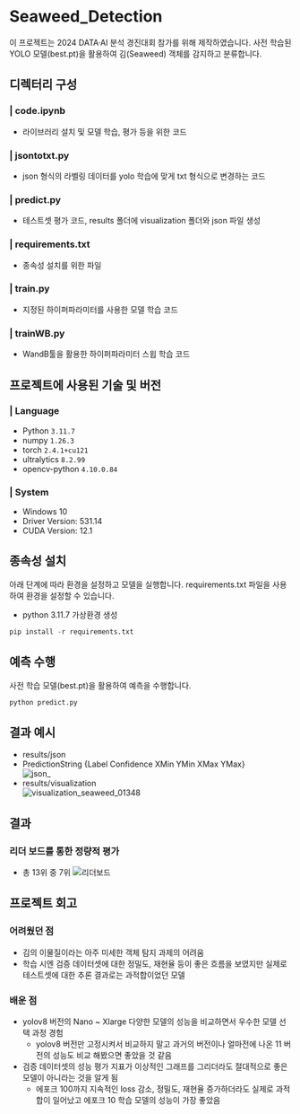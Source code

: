 # Seaweed_Detection
이 프로젝트는 2024 DATA·AI 분석 경진대회 참가를 위해 제작하였습니다. 사전 학습된 YOLO 모델(best.pt)을 활용하여 김(Seaweed) 객체를 감지하고 분류합니다.  

## 디렉터리 구성
### | code.ipynb
* 라이브러리 설치 및 모델 학습, 평가 등을 위한 코드
### | jsontotxt.py
* json 형식의 라벨링 데이터를 yolo 학습에 맞게 txt 형식으로 변경하는 코드
### | predict.py
* 테스트셋 평가 코드, results 폴더에 visualization 폴더와 json 파일 생성
### | requirements.txt
* 종속성 설치를 위한 파일
### | train.py
* 지정된 하이퍼파라미터를 사용한 모델 학습 코드
### | trainWB.py
* WandB툴을 활용한 하이퍼파라미터 스윕 학습 코드

## 프로젝트에 사용된 기술 및 버전
### | Language
* Python `3.11.7`
* numpy `1.26.3`
* torch `2.4.1+cu121`
* ultralytics `8.2.99`
* opencv-python `4.10.0.84`
### | System
* Windows 10
* Driver Version: 531.14
* CUDA Version: 12.1

## 종속성 설치
아래 단계에 따라 환경을 설정하고 모델을 실행합니다. requirements.txt 파일을 사용하여 환경을 설정할 수 있습니다.
* python 3.11.7 가상환경 생성
```python
pip install -r requirements.txt
```

## 예측 수행
사전 학습 모델(best.pt)을 활용하여 예측을 수행합니다.
```python
python predict.py
```

## 결과 예시
* results/json
* PredictionString {Label Confidence XMin YMin XMax YMax}  
![json_](https://github.com/user-attachments/assets/9f8c0439-a1b3-49fc-ae3b-555e0de3d068)
* results/visualization  
![visualization_seaweed_01348](https://github.com/user-attachments/assets/fc3dc545-e35c-4cd7-9f8a-e73c258acbdc)

## 결과
### 리더 보드를 통한 정량적 평가
* 총 13위 중 7위
![리더보드](https://github.com/user-attachments/assets/3668195f-aa72-43e0-b494-25c9ef2e172d)

## 프로젝트 회고
### 어려웠던 점
* 김의 이물질이라는 아주 미세한 객체 탐지 과제의 어려움
* 학습 시엔 검증 데이터셋에 대한 정밀도, 재현율 등이 좋은 흐름을 보였지만 실제로 테스트셋에 대한 추론 결과로는 과적합이었던 모델
### 배운 점
* yolov8 버전의 Nano ~ Xlarge 다양한 모델의 성능을 비교하면서 우수한 모델 선택 과정 경험
  * yolov8 버전만 고정시켜서 비교하지 말고 과거의 버전이나 얼마전에 나온 11 버전의 성능도 비교 해봤으면 좋았을 것 같음
* 검증 데이터셋의 성능 평가 지표가 이상적인 그래프를 그리더라도 절대적으로 좋은 모델이 아니라는 것을 알게 됨
  * 에포크 100까지 지속적인 loss 감소, 정밀도, 재현율 증가하더라도 실제로 과적합이 일어났고 에포크 10 학습 모델의 성능이 가장 좋았음
